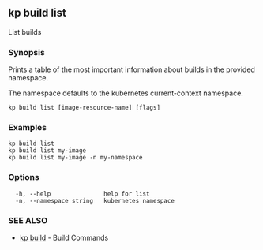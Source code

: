 ## kp build list

List builds

### Synopsis

Prints a table of the most important information about builds in the provided namespace.

The namespace defaults to the kubernetes current-context namespace.

```
kp build list [image-resource-name] [flags]
```

### Examples

```
kp build list
kp build list my-image
kp build list my-image -n my-namespace
```

### Options

```
  -h, --help               help for list
  -n, --namespace string   kubernetes namespace
```

### SEE ALSO

* [kp build](kp_build.md)	 - Build Commands

